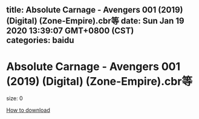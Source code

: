 
title: Absolute Carnage - Avengers 001 (2019) (Digital) (Zone-Empire).cbr等
date: Sun Jan 19 2020 13:39:07 GMT+0800 (CST)    
categories: baidu
---

# Absolute Carnage - Avengers 001 (2019) (Digital) (Zone-Empire).cbr等
size: 0
 
 

[How to download](https://bpcam.bemobtrk.com/go/2ceec3aa-1ca2-46d6-b9ff-aaa5c184517c?jno=3287)